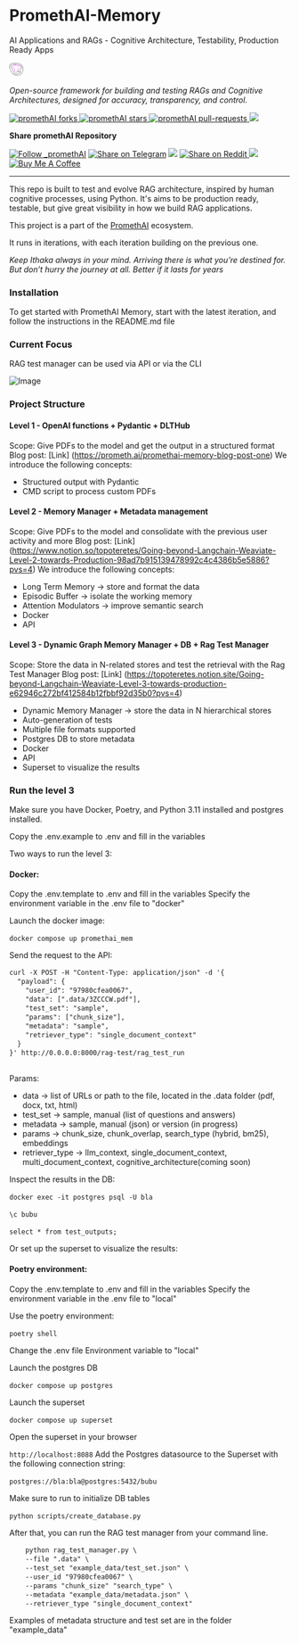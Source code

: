 # PromethAI-Memory

AI Applications and RAGs - Cognitive Architecture, Testability, Production Ready Apps



<p align="left">
  <a href="https://prometh.ai//#gh-light-mode-only">
    <img src="assets/topoteretes_logo.png" width="5%" alt="promethAI logo" />
  </a>

  
</p>

<p align="left"><i>Open-source framework for building and testing RAGs and Cognitive Architectures, designed for accuracy, transparency, and control.</i></p>

<p align="left">
<a href="https://github.com/topoteretes/PromethAI-Memory/fork" target="blank">
<img src="https://img.shields.io/github/forks/topoteretes/PromethAI-Memory?style=for-the-badge" alt="promethAI forks"/>
</a>

<a href="https://github.com/topoteretes/PromethAI-Backend/stargazers" target="blank">
<img src="https://img.shields.io/github/stars/topoteretes/PromethAI-Memory?style=for-the-badge" alt="promethAI stars"/>
</a>
<a href="https://github.com/topoteretes/PromethAI-Backend/pulls" target="blank">
<img src="https://img.shields.io/github/issues-pr/topoteretes/PromethAI-Memory?style=for-the-badge" alt="promethAI pull-requests"/>
</a>
<a href='https://github.com/topoteretes/PromethAI-Backend/releases'>
<img src='https://img.shields.io/github/release/topoteretes/PromethAI-Memory?&label=Latest&style=for-the-badge'>
</a>

</p>

[//]: # (<p align="center"><b>Follow PromethAI </b></p>)

[//]: # (<p align="center">)

[//]: # (<a href="https://twitter.com/_promethAI" target="blank">)

[//]: # (<img src="https://img.shields.io/twitter/follow/_promethAI?label=Follow: _promethAI&style=social" alt="Follow _promethAI"/>)

[//]: # (</a>)

[//]: # (<p align="center">)

[//]: # (<a href="https://prometh.ai" target="_blank"><img src="https://img.shields.io/twitter/url?label=promethAI Website&logo=website&style=social&url=https://github.com/topoteretes/PromethAI-Memory"/></a>)

[//]: # (<p align="center">)

[//]: # (<a href="https://www.youtube.com/@_promethAI" target="_blank"><img src="https://img.shields.io/twitter/url?label=Youtube&logo=youtube&style=social&url=https://github.com/topoteretes/PromethAI-Memory"/></a>)

[//]: # (</p>)


<p align="left"><b>Share promethAI Repository</b></p>

<p align="left">

<a href="https://twitter.com/intent/tweet?text=Check%20this%20GitHub%20repository%20out.%20promethAI%20-%20Let%27s%20you%20easily%20build,%20manage%20and%20run%20useful%20autonomous%20AI%20agents.&url=https://github.com/topoteretes/PromethAI-Backend-Backend&hashtags=promethAI,AGI,Autonomics,future" target="blank">
<img src="https://img.shields.io/twitter/follow/_promethAI?label=Share Repo on Twitter&style=social" alt="Follow _promethAI"/></a> 
<a href="https://t.me/share/url?text=Check%20this%20GitHub%20repository%20out.%20promethAI%20-%20Let%27s%20you%20easily%20build,%20manage%20and%20run%20useful%20autonomous%20AI%20agents.&url=https://github.com/topoteretes/PromethAI-Backend" target="_blank"><img src="https://img.shields.io/twitter/url?label=Telegram&logo=Telegram&style=social&url=https://github.com/topoteretes/PromethAI-Backend" alt="Share on Telegram"/></a>
<a href="https://api.whatsapp.com/send?text=Check%20this%20GitHub%20repository%20out.%20promethAI%20-%20Let's%20you%20easily%20build,%20manage%20and%20run%20useful%20autonomous%20AI%20agents.%20https://github.com/topoteretes/PromethAI-Backend"><img src="https://img.shields.io/twitter/url?label=whatsapp&logo=whatsapp&style=social&url=https://github.com/topoteretes/PromethAI-Backend" /></a> <a href="https://www.reddit.com/submit?url=https://github.com/topoteretes/PromethAI-Backend&title=Check%20this%20GitHub%20repository%20out.%20promethAI%20-%20Let's%20you%20easily%20build,%20manage%20and%20run%20useful%20autonomous%20AI%20agents.
" target="blank">
<img src="https://img.shields.io/twitter/url?label=Reddit&logo=Reddit&style=social&url=https://github.com/topoteretes/PromethAI-Backend" alt="Share on Reddit"/>
</a> <a href="mailto:?subject=Check%20this%20GitHub%20repository%20out.&body=promethAI%20-%20Let%27s%20you%20easily%20build,%20manage%20and%20run%20useful%20autonomous%20AI%20agents.%3A%0Ahttps://github.com/topoteretes/PromethAI-Backend" target="_blank"><img src="https://img.shields.io/twitter/url?label=Gmail&logo=Gmail&style=social&url=https://github.com/topoteretes/PromethAI-Backend"/></a> <a href="https://www.buymeacoffee.com/promethAI" target="_blank"><img src="https://cdn.buymeacoffee.com/buttons/default-orange.png" alt="Buy Me A Coffee" height="23" width="100" style="border-radius:1px"></a>

</p>

<hr>





This repo is built to test and evolve RAG architecture, inspired by human cognitive processes, using Python. It's aims to be production ready, testable, but give great visibility in how we build RAG applications.

This project is a part of the [PromethAI](https://prometh.ai/) ecosystem.

It runs in iterations, with each iteration building on the previous one.

_Keep Ithaka always in your mind.
Arriving there is what you’re destined for.
But don’t hurry the journey at all.
Better if it lasts for years_


### Installation

To get started with PromethAI Memory, start with the latest iteration, and follow the instructions in the README.md file

### Current Focus

RAG test manager can be used via API or via the CLI

![Image](https://github.com/topoteretes/PromethAI-Memory/blob/main/Dashboard_example.png)

### Project Structure

#### Level 1 - OpenAI functions + Pydantic + DLTHub
Scope: Give PDFs to the model and get the output in a structured format
Blog post: [Link] (https://prometh.ai/promethai-memory-blog-post-one)
We introduce the following concepts:
- Structured output with Pydantic
- CMD script to process custom PDFs
#### Level 2 - Memory Manager + Metadata management
Scope: Give PDFs to the model and consolidate with the previous user activity and more
Blog post: [Link] (https://www.notion.so/topoteretes/Going-beyond-Langchain-Weaviate-Level-2-towards-Production-98ad7b915139478992c4c4386b5e5886?pvs=4)
We introduce the following concepts:

- Long Term Memory -> store and format the data
- Episodic Buffer -> isolate the working memory
- Attention Modulators -> improve semantic search
- Docker
- API

#### Level 3 - Dynamic Graph Memory Manager + DB + Rag Test Manager
Scope: Store the data in N-related stores and test the retrieval with the Rag Test Manager
Blog post: [Link] (https://topoteretes.notion.site/Going-beyond-Langchain-Weaviate-Level-3-towards-production-e62946c272bf412584b12fbbf92d35b0?pvs=4)
- Dynamic Memory Manager -> store the data in N hierarchical stores
- Auto-generation of tests
- Multiple file formats supported
- Postgres DB to store metadata
- Docker
- API
- Superset to visualize the results


### Run the level 3 

Make sure you have Docker, Poetry, and Python 3.11 installed and postgres installed.

Copy the .env.example to .env and fill in the variables


Two ways to run the level 3:

#### Docker: 

Copy the .env.template to .env and fill in the variables
Specify the environment variable in the .env file to "docker"


Launch the docker image:

```docker compose up promethai_mem  ```

Send the request to the API:

```
curl -X POST -H "Content-Type: application/json" -d '{
  "payload": {
    "user_id": "97980cfea0067",
    "data": [".data/3ZCCCW.pdf"],
    "test_set": "sample",
    "params": ["chunk_size"],
    "metadata": "sample",
    "retriever_type": "single_document_context"
  }
}' http://0.0.0.0:8000/rag-test/rag_test_run
 
```
Params:

- data -> list of URLs or path to the file, located in the .data folder (pdf, docx, txt, html)
- test_set -> sample, manual (list of questions and answers)
- metadata -> sample,  manual (json) or version (in progress)
- params -> chunk_size, chunk_overlap, search_type (hybrid, bm25), embeddings
- retriever_type -> llm_context, single_document_context, multi_document_context, cognitive_architecture(coming soon)

Inspect the results in the DB:

``` docker exec -it postgres psql -U bla ```

``` \c bubu ```

``` select * from test_outputs; ```

Or set up the superset to visualize the results:



#### Poetry environment: 


Copy the .env.template to .env and fill in the variables
Specify the environment variable in the .env file to "local"

Use the poetry environment:

``` poetry shell ```

Change the .env file Environment variable to "local"

Launch the postgres DB

``` docker compose up postgres ```

Launch the superset

``` docker compose up superset ```

Open the superset in your browser

``` http://localhost:8088 ```
Add the  Postgres datasource to the Superset with the following connection string:
    
``` postgres://bla:bla@postgres:5432/bubu ```

Make sure to run to initialize DB tables

``` python scripts/create_database.py ```

After that, you can run the RAG test manager from your command line.


``` 
    python rag_test_manager.py \
    --file ".data" \
    --test_set "example_data/test_set.json" \
    --user_id "97980cfea0067" \
    --params "chunk_size" "search_type" \
    --metadata "example_data/metadata.json" \
    --retriever_type "single_document_context"

```

Examples of metadata structure and test set are in the folder "example_data"




